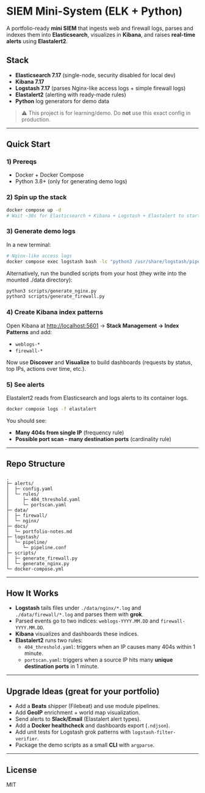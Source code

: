 # SIEM Mini-System (ELK + Python)

A portfolio-ready **mini SIEM** that ingests web and firewall logs, parses and indexes them into **Elasticsearch**, visualizes in **Kibana**, and raises **real-time alerts** using **Elastalert2**.

## Stack
- **Elasticsearch 7.17** (single-node, security disabled for local dev)
- **Kibana 7.17**
- **Logstash 7.17** (parses Nginx-like access logs + simple firewall logs)
- **Elastalert2** (alerting with ready-made rules)
- **Python** log generators for demo data

> ⚠️ This project is for learning/demo. Do **not** use this exact config in production.

---

## Quick Start

### 1) Prereqs
- Docker + Docker Compose
- Python 3.8+ (only for generating demo logs)

### 2) Spin up the stack
```bash
docker compose up -d
# Wait ~30s for Elasticsearch + Kibana + Logstash + Elastalert to start
```

### 3) Generate demo logs
In a new terminal:
```bash
# Nginx-like access logs
docker compose exec logstash bash -lc "python3 /usr/share/logstash/pipeline/../.. 2>/dev/null || true"
```

Alternatively, run the bundled scripts from your host (they write into the mounted ./data directory):
```bash
python3 scripts/generate_nginx.py
python3 scripts/generate_firewall.py
```

### 4) Create Kibana index patterns
Open Kibana at <http://localhost:5601> → **Stack Management → Index Patterns** and add:
- `weblogs-*`
- `firewall-*`

Now use **Discover** and **Visualize** to build dashboards (requests by status, top IPs, actions over time, etc.).

### 5) See alerts
Elastalert2 reads from Elasticsearch and logs alerts to its container logs.
```bash
docker compose logs -f elastalert
```
You should see:
- **Many 404s from single IP** (frequency rule)
- **Possible port scan - many destination ports** (cardinality rule)

---

## Repo Structure
```
.
├─ alerts/
│  ├─ config.yaml
│  └─ rules/
│     ├─ 404_threshold.yaml
│     └─ portscan.yaml
├─ data/
│  ├─ firewall/
│  └─ nginx/
├─ docs/
│  └─ portfolio-notes.md
├─ logstash/
│  └─ pipeline/
│     └─ pipeline.conf
├─ scripts/
│  ├─ generate_firewall.py
│  └─ generate_nginx.py
└─ docker-compose.yml
```

---

## How It Works
- **Logstash** tails files under `./data/nginx/*.log` and `./data/firewall/*.log` and parses them with **grok**.
- Parsed events go to two indices: `weblogs-YYYY.MM.DD` and `firewall-YYYY.MM.DD`.
- **Kibana** visualizes and dashboards these indices.
- **Elastalert2** runs two rules:
  - `404_threshold.yaml`: triggers when an IP causes many 404s within 1 minute.
  - `portscan.yaml`: triggers when a source IP hits many **unique destination ports** in 1 minute.

---

## Upgrade Ideas (great for your portfolio)
- Add a **Beats** shipper (Filebeat) and use module pipelines.
- Add **GeoIP** enrichment + world map visualization.
- Send alerts to **Slack/Email** (Elastalert alert types).
- Add a **Docker healthcheck** and dashboards export (`.ndjson`).
- Add unit tests for Logstash grok patterns with `logstash-filter-verifier`.
- Package the demo scripts as a small **CLI** with `argparse`.

---

## License
MIT
